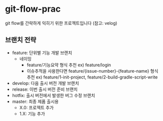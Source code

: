 # git-flow-prac
git flow를 간략하게 익히기 위한 프로젝트입니다 (참고: velog)

## 브랜치 전략
- feature: 단위별 기능 개발 브랜치
  - 네이밍
    - feature/기능요약 형식 추천
      ex) feature/login
    - 이슈추적을 사용한다면 feature/{issue-number}-{feature-name} 형식 추천
      ex) feature/1-init-project, feature/2-build-gradle-script-write
- develop: 다음 출시 버전 개발 브랜치
- release: 이번 출시 버전 준비 브랜치
- hotfix: 출시 버전에서 발생한 버그 수정 브랜치
- master: 최종 제품 출시용
  - X.0: 프로젝트 추가
  - 1.X: 기능 추가
